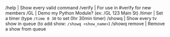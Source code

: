 /help          | Show every valid command
/verify        | For use in #verify for new members
/GL            | Demo my Python Module? (ex: /GL 123 Main St)
/timer         | Set a timer (type `/time 0 30` to set 0hr 30min timer)
/showq         | Show every tv show in queue (to add show: `/showq <show_name>`)
/showq remove  | Remove a show from queue